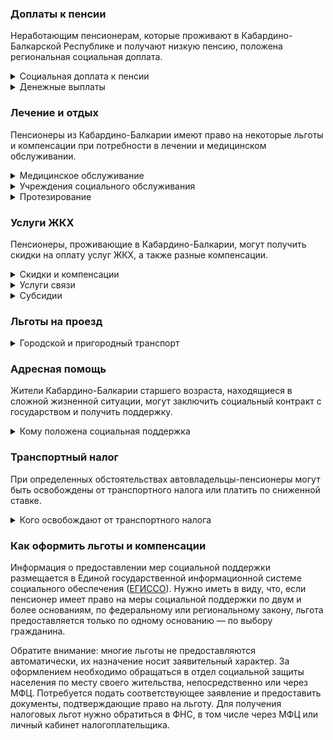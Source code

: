 ### Доплаты к пенсии
Неработающим пенсионерам, которые проживают в Кабардино-Балкарской Республике и получают низкую пенсию, положена региональная социальная доплата.
<details>
<summary>Социальная доплата к пенсии</summary>

В Кабардино-Балкарии региональный прожиточный минимум пенсионера выше общефедерального. Поэтому неработающим пенсионерам с низким размером пенсии производится региональная социальная доплата к пенсии — 10 198 рублей. Для её назначения в настоящее время необходимо обращаться в органы социальной защиты населения. А с 2022 года доплата будет назначаться автоматически.
</details>
<details>
<summary>Денежные выплаты</summary>

Если пенсионер относится к льготной категории, ему полагается ежемесячная денежная выплата (ЕДВ), которая регулярно индексируется.

В [Кабардино-Балкарии](https://docs.cntd.ru/document/802057663) ветераны труда получают по 410,94 рубля в месяц, а труженики тыла — 618,49 рубля. ЕДВ пенсионеров, пострадавших от политических репрессий, составляет 791 рубль, а реабилитированных — 825,01 рубля.
</details>

### Лечение и отдых
Пенсионеры из Кабардино-Балкарии имеют право на некоторые льготы и компенсации при потребности в лечении и медицинском обслуживании.
<details>
<summary>Медицинское обслуживание</summary>

Ветераны труда, труженики тыла, а также жертвы политических репрессий сохраняют право на обслуживание в поликлиниках и других медицинских учреждениях, к которым они были прикреплены в период работы до выхода на пенсию. Оказание медицинской помощи вне очереди полагается жертвам репрессий, труженикам тыла и ветеранам труда.
</details>
<details>
<summary>Учреждения социального обслуживания</summary>

Внеочередной приём в дома-интернаты для престарелых и инвалидов, учреждения социального обслуживания предоставляется жертвам репрессий, труженикам тыла и ветеранам труда.
</details>
<details>
<summary>Протезирование</summary>

В Кабардино-Балкарии ветеранам труда, труженикам тыла и жертвам политических репрессий оплачивают стоимость изготовления и ремонта зубных протезов. Льгота не распространяется на протезы из драгоценных материалов и металлокерамики. Также кабардино-балкарских тружеников тыла и жертв политических репрессий [обеспечивают](https://docs.cntd.ru/document/802057663) другими протезами и протезно-ортопедическими изделиями.
</details>

### Услуги ЖКХ
Пенсионеры, проживающие в Кабардино-Балкарии, могут получить скидки на оплату услуг ЖКХ, а также разные компенсации. 
<details>
<summary>Скидки и компенсации</summary>

Жертвам политических репрессий и ветеранам труда выплачивают компенсацию в размере 50% расходов на оплату жилого помещения и коммунальных услуг. Компенсацию предоставляют в пределах утверждённых нормативов потребления. Льгота распространяется на членов семьи жертв политических репрессий и иждивенцев ветеранов труда.

Одинокие неработающие пенсионеры по достижении 70 лет освобождаются от взносов на капремонт на 50%, а с 80-летнего возраста — полностью. Льгота распространяется также на граждан указанного возраста, семья которых состоит из неработающих граждан пенсионного возраста, а также из нетрудоустроенных инвалидов I и II групп. Компенсацию рассчитывают, исходя из установленного в регионе минимального взноса на капремонт за 1 кв. метр и размера стандарта нормативной площади жилого помещения.
</details>
<details>
<summary>Услуги связи</summary>

Жертвы политических репрессий имеют право на первоочередную установку телефона.
</details>
<details>
<summary>Субсидии</summary>

В [Кабардино-Балкарии](https://docs.cntd.ru/document/570856420) одиноко проживающим пенсионерам и супружеским парам пенсионеров субсидия полагается при расходах на ЖКУ более 12%, остальным — при тратах более 15% семейного бюджета.
</details>

### Льготы на проезд
<details>
<summary>Городской и пригородный транспорт</summary>

В [Кабардино-Балкарии](https://docs.cntd.ru/document/450204191) ветераны труда, труженики тыла и жертвы политических репрессий для проезда на городском пассажирском транспорте могут приобрести единые социальные проездные билеты.
</details>

### Адресная помощь
Жители Кабардино-Балкарии старшего возраста, находящиеся в сложной жизненной ситуации, могут заключить социальный контракт с государством и получить поддержку.
<details>
<summary>Кому положена социальная поддержка</summary>

Пенсионерам, оказавшимся в трудной жизненной ситуации по не зависящим от них причинам или в связи со стихийным бедствием, экстремальной ситуацией, оказывается адресная помощь. Она предоставляется путём выплаты пособий либо в натуральной форме (обеспечение одеждой, обувью, лекарствами, организация лечения и ухода, проведение ремонта жилья или установка приборов учёта и пр.). С нуждающимися пенсионерами может быть заключён социальный контракт.
</details>

### Транспортный налог
При определенных обстоятельствах автовладельцы-пенсионеры могут быть освобождены от транспортного налога или платить по сниженной ставке. 
<details>
<summary>Кого освобождают от транспортного налога</summary>

В [Кабардино-Балкарии](https://www.nalog.gov.ru/rn77/service/tax/d1099325/) ветераны ВОВ и боевых действий, чернобыльцы и инвалиды I и II групп освобождены от налога на одно принадлежащее им транспортное средство. Если льготнику принадлежит две или более единицы транспорта, льгота предоставляется по тому из них, сумма налога по которому наименьшая.
</details>

### Как оформить льготы и компенсации 
Информация о предоставлении мер социальной поддержки размещается в Единой государственной информационной системе социального обеспечения ([ЕГИССО](http://egisso.ru/site/client/#/)). Нужно иметь в виду, что, если пенсионер имеет право на меры социальной поддержки по двум и более основаниям, по федеральному или региональному закону, льгота предоставляется только по одному основанию — по выбору гражданина.

Обратите внимание: многие льготы не предоставляются автоматически, их назначение носит заявительный характер. За оформлением необходимо обращаться в отдел социальной защиты населения по месту своего жительства, непосредственно или через МФЦ. Потребуется подать соответствующее заявление и предоставить документы, подтверждающие право на льготу. Для получения налоговых льгот нужно обратиться в ФНС, в том числе через МФЦ или личный кабинет налогоплательщика.
